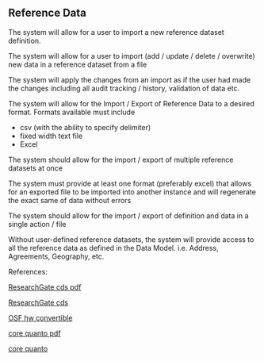 ## Reference Data
   

The system will allow for a user to import a new reference dataset definition.

The system will allow for a user to import (add / update / delete / overwrite) new data in a reference dataset from a file

The system will apply the changes from an import as if the user had made the changes including all audit tracking / history, validation of data etc.

The system will allow for the Import / Export of Reference Data to a desired format.  Formats available must include
- csv (with the ability to specify delimiter)
- fixed width text file
- Excel
   
The system should allow for the import / export of multiple reference datasets at once

The system must provide at least one format (preferably excel) that allows for an exported file to be imported into another instance and will regenerate the exact same of data without errors

The system should allow for the import / export of definition and data in a single action / file

Without user-defined reference datasets, the system will provide access to all the reference data as defined in the Data Model.  i.e. Address, Agreements, Geography, etc.
   


References:

   
[ResearchGate cds pdf](https://www.researchgate.net/profile/Tim-Xiao/publication/369880868_Credit_Default_Swap_Model/links/643052d520f25554da17af1a/Credit-Default-Swap-Model.pdf)
   
[ResearchGate cds](https://www.researchgate.net/publication/369880868_Credit_Default_Swap_Model)

[OSF hw convertible](https://osf.io/eyb8c/download)

[core quanto pdf](https://core.ac.uk/download/534866609.pdf)

[core quanto](https://core.ac.uk/works/126047802)
   
